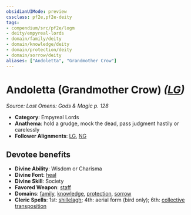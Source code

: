 ```yaml
---
obsidianUIMode: preview
cssclass: pf2e,pf2e-deity
tags:
- compendium/src/pf2e/logm
- deity/empyreal-lords
- domain/family/deity
- domain/knowledge/deity
- domain/protection/deity
- domain/sorrow/deity
aliases: ["Andoletta", "Grandmother Crow"]
---
```

# Andoletta (Grandmother Crow) *([LG](../../../rules/traits/lawful-goo-b1.md))*  
*Source: Lost Omens: Gods & Magic p. 128*  

- **Category**: Empyreal Lords
- **Anathema**: hold a grudge, mock the dead, pass judgment hastily or carelessly
- **Follower Alignments**: [LG](../../../rules/traits/lawful-goo-b1.md), [NG](../../../rules/traits/neutral-good-b1.md)

## Devotee benefits

- **Divine Ability**: Wisdom or Charisma
- **Divine Font**: [heal](../../spells/heal.md)
- **Divine Skill**: Society
- **Favored Weapon**: [staff](../../equipment/items/staff.md)
- **Domains**: [family](../domains.md#Family), [knowledge](../domains.md#Knowledge), [protection](../domains.md#Protection), [sorrow](../domains.md#Sorrow)
- **Cleric Spells**: 1st: [shillelagh](../../spells/shillelagh.md); 4th: aerial form (bird only); 6th: [collective transposition](../../spells/collective-transposition.md)